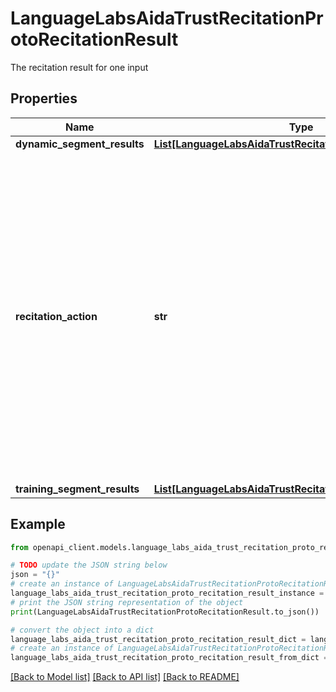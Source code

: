 # LanguageLabsAidaTrustRecitationProtoRecitationResult

The recitation result for one input

## Properties

Name | Type | Description | Notes
------------ | ------------- | ------------- | -------------
**dynamic_segment_results** | [**List[LanguageLabsAidaTrustRecitationProtoSegmentResult]**](LanguageLabsAidaTrustRecitationProtoSegmentResult.md) |  | [optional] 
**recitation_action** | **str** | The recitation action for one given input. When its segments contain different actions, the overall action will be returned in the precedence of BLOCK &gt; CITE &gt; NO_ACTION. When the given input is not found in any source, the recitation action will not be specified. | [optional] 
**training_segment_results** | [**List[LanguageLabsAidaTrustRecitationProtoSegmentResult]**](LanguageLabsAidaTrustRecitationProtoSegmentResult.md) |  | [optional] 

## Example

```python
from openapi_client.models.language_labs_aida_trust_recitation_proto_recitation_result import LanguageLabsAidaTrustRecitationProtoRecitationResult

# TODO update the JSON string below
json = "{}"
# create an instance of LanguageLabsAidaTrustRecitationProtoRecitationResult from a JSON string
language_labs_aida_trust_recitation_proto_recitation_result_instance = LanguageLabsAidaTrustRecitationProtoRecitationResult.from_json(json)
# print the JSON string representation of the object
print(LanguageLabsAidaTrustRecitationProtoRecitationResult.to_json())

# convert the object into a dict
language_labs_aida_trust_recitation_proto_recitation_result_dict = language_labs_aida_trust_recitation_proto_recitation_result_instance.to_dict()
# create an instance of LanguageLabsAidaTrustRecitationProtoRecitationResult from a dict
language_labs_aida_trust_recitation_proto_recitation_result_from_dict = LanguageLabsAidaTrustRecitationProtoRecitationResult.from_dict(language_labs_aida_trust_recitation_proto_recitation_result_dict)
```
[[Back to Model list]](../README.md#documentation-for-models) [[Back to API list]](../README.md#documentation-for-api-endpoints) [[Back to README]](../README.md)


